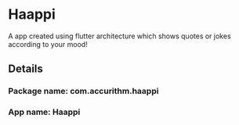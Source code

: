# Haappi

A app created using flutter architecture which shows quotes or jokes according to your mood!

## Details
### Package name: com.accurithm.haappi
### App name: Haappi

